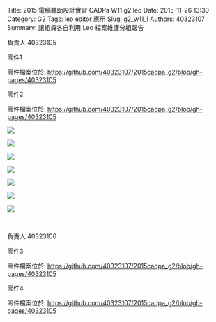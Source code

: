 Title: 2015 電腦輔助設計實習 CADPa W11 g2.leo 
Date: 2015-11-26 13:30
Category: G2
Tags: leo editor 應用
Slug: g2_w11_1
Authors: 40323107
Summary: 讓組員各自利用 Leo 檔案維護分組報告

負責人  40323105  

零件1

零件檔案位於: <https://github.com/40323107/2015cadpa_g2/blob/gh-pages/40323105>


<script src="https://embed.github.com/view/3d/40323107/2015cadpa_g2/gh-pages/40323105/adjuster-base1.stl"></script>

零件2

零件檔案位於: <https://github.com/40323107/2015cadpa_g2/blob/gh-pages/40323105>

<script src="https://embed.github.com/view/3d/40323107/2015cadpa_g2/gh-pages/40323105/adjuster1.stl"></script>

<img src="https://copy.com/pKaZTquStVwKWCpV"></img>

<img src="https://copy.com/FvVXuWvJJImMzVf9"></img>

<img src="https://copy.com/S3xudB1Vf3ZgrTvk"></img>

<img src="https://copy.com/euzcEQQGLK6EuQVO"></img>

<img src="https://copy.com/CBWAhZwDrWiNvgM8"></img>

<img src="https://copy.com/CWCoeUmCBU9je9me"></img>

<img src="https://copy.com/1WAOTgzdMrMyAvcn"></img>

<br />


負責人  40323106 

零件3

零件檔案位於: <https://github.com/40323107/2015cadpa_g2/blob/gh-pages/40323105>


<script src="https://embed.github.com/view/3d/40323107/2015cadpa_g2/gh-pages/40323105/base2.stl"></script>


零件4

零件檔案位於: <https://github.com/40323107/2015cadpa_g2/blob/gh-pages/40323105>

<script src="https://embed.github.com/view/3d/40323107/2015cadpa_g2/gh-pages/40323105/connection2.stl"></script>


<br />
